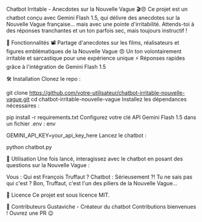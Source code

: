 Chatbot Irritable - Anecdotes sur la Nouvelle Vague 🎬😠
Ce projet est un chatbot conçu avec Gemini Flash 1.5, qui délivre des anecdotes sur la Nouvelle Vague française... mais avec une pointe d'irritabilité. Attends-toi à des réponses tranchantes et un ton parfois sec, mais toujours instructif !

🚀 Fonctionnalités
📽️ Partage d'anecdotes sur les films, réalisateurs et figures emblématiques de la Nouvelle Vague
😠 Un ton volontairement irritable et sarcastique pour une expérience unique
⚡ Réponses rapides grâce à l'intégration de Gemini Flash 1.5

🛠 Installation
Clonez le repo :

git clone https://github.com/votre-utilisateur/chatbot-irritable-nouvelle-vague.git
cd chatbot-irritable-nouvelle-vague
Installez les dépendances nécessaires :

pip install -r requirements.txt
Configurez votre clé API Gemini Flash 1.5 dans un fichier .env :
env

GEMINI_API_KEY=your_api_key_here
Lancez le chatbot :

python chatbot.py

🤖 Utilisation
Une fois lancé, interagissez avec le chatbot en posant des questions sur la Nouvelle Vague :

Vous : Qui est François Truffaut ?
Chatbot : Sérieusement ?! Tu ne sais pas qui c'est ? Bon, Truffaut, c'est l'un des piliers de la Nouvelle Vague... 

📜 Licence
Ce projet est sous licence MIT.

🎥 Contributeurs
Gustaviche - Créateur du chatbot
Contributions bienvenues ! Ouvrez une PR 😉